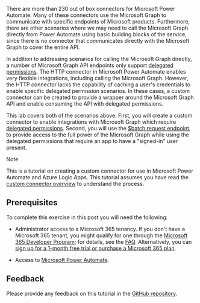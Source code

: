 <!-- markdownlint-disable MD002 MD041 -->

There are more than 230 out of box connectors for Microsoft Power Automate. Many of these connectors use the Microsoft Graph to communicate with specific endpoints of Microsoft products. Furthermore, there are other scenarios where we may need to call the Microsoft Graph directly from Power Automate using basic building blocks of the service, since there is no connector that communicates directly with the Microsoft Graph to cover the entire API.

In addition to addressing scenarios for calling the Microsoft Graph directly, a number of Microsoft Graph API endpoints only support [delegated permissions](/graph/permissions-reference). The HTTP connector in Microsoft Power Automate enables very flexible integrations, including calling the Microsoft Graph. However, the HTTP connector lacks the capability of caching a user's credentials to enable specific delegated permission scenarios. In these cases, a custom connector can be created to provide a wrapper around the Microsoft Graph API and enable consuming the API with delegated permissions.

This lab covers both of the scenarios above. First, you will create a custom connector to enable integrations with Microsoft Graph which require [delegated permissions](/graph/permissions-reference). Second, you will use the [$batch request endpoint](/graph/json-batching), to provide access to the full power of the Microsoft Graph while using the delegated permissions that require an app to have a "signed-in" user present.

> [!NOTE]
> This is a tutorial on creating a custom connector for use in Microsoft Power Automate and Azure Logic Apps. This tutorial assumes you have read the [custom connector overview](/connectors/custom-connectors/) to understand the process.

## Prerequisites

To complete this exercise in this post you will need the following:

- Administrator access to a Microsoft 365 tenancy. If you don't have a Microsoft 365 tenant, you might qualify for one through the [Microsoft 365 Developer Program](https://developer.microsoft.com/microsoft-365/dev-program); for details, see the [FAQ](/office/developer-program/microsoft-365-developer-program-faq#who-qualifies-for-a-microsoft-365-e5-developer-subscription-). Alternatively, you can [sign up for a 1-month free trial or purchase a Microsoft 365 plan](https://www.microsoft.com/en-us/microsoft-365/try).

- Access to [Microsoft Power Automate](https://powerautomate.microsoft.com/).

## Feedback

Please provide any feedback on this tutorial in the [GitHub repository](https://github.com/microsoftgraph/msgraph-training-powerautomate).
